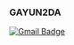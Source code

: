 ### GAYUN2DA

[![Gmail Badge](https://img.shields.io/badge/-Gmail-d14836?style=flat-square&logo=Gmail&logoColor=white&link=mailto:gayun2da@gmail.com)](mailto:gayun2da@gmail.com)

<!--
**gayun2da/gayun2da** is a ✨ _special_ ✨ repository because its `README.md` (this file) appears on your GitHub profile.

Here are some ideas to get you started:

- 🔭 I’m currently working on ...
- 🌱 I’m currently learning ...
- 👯 I’m looking to collaborate on ...
- 🤔 I’m looking for help with ...
- 💬 Ask me about ...
- 📫 How to reach me: ...
- 😄 Pronouns: ...
- ⚡ Fun fact: ...
-->
